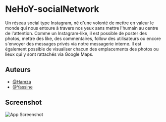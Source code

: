 # NeHoY-socialNetwork

Un réseau social type Instagram, né d'une volonté de mettre en valeur le monde qui nous entoure à travers nos yeux sans mettre l'humain au centre de l'attention.
Comme un Instagram-like, il est possible de poster des photos, mettre des like, des commentaires, follow des utilisateurs ou encore s'envoyer des messages privés via notre messagerie interne. Il est également possible de visualiser chacun des emplacements des photos ou lieux qui y sont rattachés via Google Maps.


## Auteurs

- [@Hamza](https://www.github.com/hmzaakun)
- [@Yassine](https://github.com/Yassine94110)


## Screenshot

![App Screenshot](https://i.imgur.com/xkgeRxs.png)

